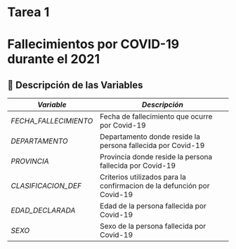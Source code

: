 # Tarea 1
# Fallecimientos por COVID-19 durante el 2021

## 📝 Descripción de las Variables

| *Variable*         | *Descripción*                                                                                         |
|----------------------|---------------------------------------------------------------------------------------------------------|
| *FECHA_FALLECIMIENTO*   | Fecha de fallecimiento que ocurre por Covid-19                                                                         |
| *DEPARTAMENTO*  | Departamento donde reside la persona fallecida por Covid-19                           |
| *PROVINCIA*     | Provincia donde reside la persona fallecida por Covid-19                              |
| *CLASIFICACION_DEF*      | Criterios utilizados para la confirmacion de la defunción por Covid-19                                           |
| *EDAD_DECLARADA*          | Edad de la persona fallecida por Covid-19                                              |
| *SEXO*          | Sexo de la persona fallecida por Covid-19                                              |

